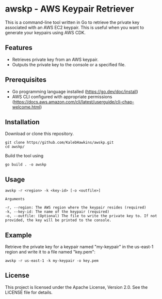 # awskp - AWS Keypair Retriever
This is a command-line tool written in Go to retrieve the private key associated with an AWS EC2 keypair.
This is useful when you want to generate your keypairs using AWS CDK.

## Features
* Retrieves private key from an AWS keypair.
* Outputs the private key to the console or a specified file.

## Prerequisites
* Go programming language installed (https://go.dev/doc/install)
* AWS CLI configured with appropriate permissions (https://docs.aws.amazon.com/cli/latest/userguide/cli-chap-welcome.html)

## Installation

Download or clone this repository.

```
git clone https//github.com/KalebHawkins/awskp.git
cd awskp/
```

Build the tool using 

```
go build . -o awskp
```

## Usage

```
awskp -r <region> -k <key-id> [-o <outfile>]

Arguments

-r, --region: The AWS region where the keypair resides (required)
-k, --key-id: The name of the keypair (required)
-o, --outfile: (Optional) The file to write the private key to. If not provided, the key will be printed to the console.
```

## Example

Retrieve the private key for a keypair named "my-keypair" in the us-east-1 region and write it to a file named "key.pem":

```
awskp -r us-east-1 -k my-keypair -o key.pem
```

## License

This project is licensed under the Apache License, Version 2.0. See the LICENSE file for details.
